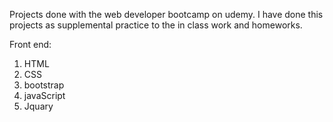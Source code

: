 Projects done with the web developer bootcamp on udemy. I have done this projects as supplemental practice to the in class work and homeworks.

Front end:

1. HTML
2. CSS
3. bootstrap
4. javaScript
5. Jquary
